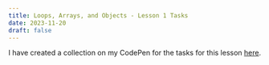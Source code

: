 ```yaml
---
title: Loops, Arrays, and Objects - Lesson 1 Tasks
date: 2023-11-20
draft: false
---
```

I have created a collection on my CodePen for the tasks for this lesson <a href="https://codepen.io/collection/vBQQWp">here</a>.
